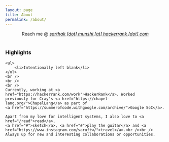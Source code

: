 ```yaml
---
layout: page
title: About
permalink: /about/
---
```


<p align="center">
	Reach me @ <u><em>sarthak  [dot]  munshi  [at]  hackerrank  [dot]  com</em></u>
	<br />
	<br />
	<h3>Highlights</h3>

	<ul>
		<li>Intentionally left blank</li>
	</ul>
	<br />
	<br />
	<br />
	Currently, working at <a href="https://hackerrank.com/work">HackerRank</a>. Worked
	previously for Cray's <a href="https://chapel-lang.org/">ChapelLang</a> as part of
	<a href="https://summerofcode.withgoogle.com/archive/">Google SoC</a>.

	Apart from my love for intelligent systems, I also love to <a href="/read">read</a>,
	<a href="#">sketch</a>, <a href="#">play the guitar</a> and <a href="https://www.instagram.com/saruftw/">travel</a>.<br /><br />
	Always up for new and interesting collaborations or opportunities.
</p>
